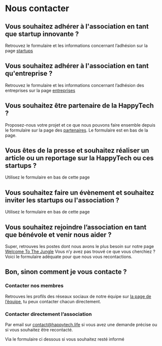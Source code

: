 # Nous contacter

## Vous souhaitez adhérer à l'association en tant que startup innovante ?

Retrouvez le formulaire et les informations concernant l’adhésion sur la page [startups](/startups)

## Vous souhaitez adhérer à l'association en tant qu'entreprise ?

Retrouvez le formulaire et les informations concernant l’adhésion des entreprises sur la page [entreprises](/entreprises)

## Vous souhaitez être partenaire de la HappyTech ?

Proposez-nous votre projet et ce que nous pouvons faire ensemble depuis le formulaire sur la page des [partenaires](/partenaires). Le formulaire est en bas de la page.


## Vous êtes de la presse et souhaitez réaliser un article ou un reportage sur la HappyTech ou ces startups ?

Utilisez le formulaire en bas de cette page

## Vous souhaitez faire un évènement et souhaitez inviter les startups ou l'association ?

Utilisez le formulaire en bas de cette page

## Vous souhaitez rejoindre l’association en tant que bénévole et venir nous aider ?

Super, retrouves les postes dont nous avons le plus besoin sur notre page [Welcome To The Jungle]( https://www.welcometothejungle.co/companies/happytech)
Vous n’y avez pas trouvé ce que vous cherchiez ? Voici le formulaire adéquate pour que nous vous recontactions.

## Bon, sinon comment je vous contacte ?
### Contacter nos membres

Retrouves les profils des réseaux sociaux de notre équipe sur [la page de l’équipe](/team), tu peux contacter chacun directement.

### Contacter directement l’association

Par email sur [contact@happytech.life](mailto:contact@happytech.life) si vous avez une demande précise ou si vous souhaitez être recontacté.

Via le formulaire ci dessous si vous souhaitez resté informé


